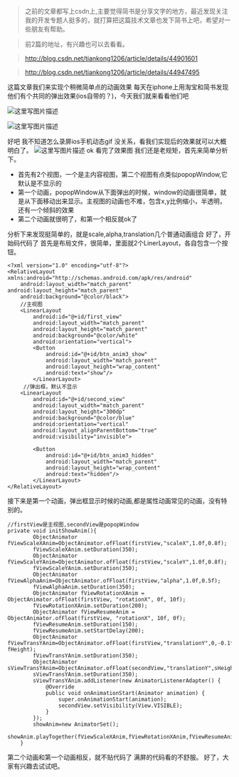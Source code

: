 >之前的文章都写上csdn上,主要觉得简书是分享文字的地方，最近发现关注我的开发专题人挺多的，就打算把这篇技术文章也发下简书上吧，希望对一些朋友有帮助。

>前2篇的地址，有兴趣也可以去看看。

>http://blog.csdn.net/tiankong1206/article/details/44901601

>http://blog.csdn.net/tiankong1206/article/details/44947495



这篇文章我们来实现个稍微简单点的动画效果
每天在iphone上用淘宝和简书发现他们有个共同的弹出效果(ios自带的？)，今天我们就来看看他们吧

![这里写图片描述](http://img.blog.csdn.net/20150418115638623)  

 ![这里写图片描述](http://img.blog.csdn.net/20150418115610458)

好吧 我不知道怎么录屏ios手机动态gif
没关系，看我们实现后的效果就可以大概明白了。
![这里写图片描述](http://img.blog.csdn.net/20150418121839876)
ok 看完了效果图 我们还是老规矩，首先来简单分析下。

 - 首先有2个视图，一个是主内容视图，第二个视图有点类似popopWindow,它默认是不显示的
 - 第一个动画，popopWindow从下面弹出的时候，window的动画很简单，就是从下面移动出来显示。主视图的动画也不难，包含x,y比例缩小，半透明，还有一个倾斜的效果
 - 第二个动画就很明了，和第一个相反就ok了
 
分析下来发现挺简单的，就是scale,alpha,translation几个普通动画组合
好了，开始码代码了
首先是布局文件，很简单，里面就2个LinerLayout，各自包含一个按钮。


	<?xml version="1.0" encoding="utf-8"?>
	<RelativeLayout xmlns:android="http://schemas.android.com/apk/res/android"
	    android:layout_width="match_parent" android:layout_height="match_parent"
	    android:background="@color/black">
		//主视图
	    <LinearLayout
	        android:id="@+id/first_view"
	        android:layout_width="match_parent"
	        android:layout_height="match_parent"
	        android:background="@color/white"
	        android:orientation="vertical">
	        <Button
	            android:id="@+id/btn_anim3_show"
	            android:layout_width="match_parent"
	            android:layout_height="wrap_content"
	            android:text="show"/>
	        </LinearLayout>
	     //弹出框，默认不显示
	    <LinearLayout
	        android:id="@+id/second_view"
	        android:layout_width="match_parent"
	        android:layout_height="300dp"
	        android:background="@color/blue"
	        android:orientation="vertical"
	        android:layout_alignParentBottom="true"
	        android:visibility="invisible">
	
	        <Button
	            android:id="@+id/btn_anim3_hidden"
	            android:layout_width="match_parent"
	            android:layout_height="wrap_content"
	            android:text="hidden"/>
	        </LinearLayout>
	</RelativeLayout>

接下来是第一个动画，弹出框显示时候的动画,都是属性动画常见的动画，没有特别的。


	//firstView是主视图,secondView是popopWindow
	private void initShowAnim(){
	        ObjectAnimator fViewScaleXAnim=ObjectAnimator.ofFloat(firstView,"scaleX",1.0f,0.8f);
	        fViewScaleXAnim.setDuration(350);
	        ObjectAnimator fViewScaleYAnim=ObjectAnimator.ofFloat(firstView,"scaleY",1.0f,0.8f);
	        fViewScaleYAnim.setDuration(350);
	        ObjectAnimator fViewAlphaAnim=ObjectAnimator.ofFloat(firstView,"alpha",1.0f,0.5f);
	        fViewAlphaAnim.setDuration(350);
	        ObjectAnimator fViewRotationXAnim = ObjectAnimator.ofFloat(firstView, "rotationX", 0f, 10f);
	        fViewRotationXAnim.setDuration(200);
	        ObjectAnimator fViewResumeAnim = ObjectAnimator.ofFloat(firstView, "rotationX", 10f, 0f);
	        fViewResumeAnim.setDuration(150);
	        fViewResumeAnim.setStartDelay(200);
	        ObjectAnimator fViewTransYAnim=ObjectAnimator.ofFloat(firstView,"translationY",0,-0.1f* fHeight);
	        fViewTransYAnim.setDuration(350);
	        ObjectAnimator sViewTransYAnim=ObjectAnimator.ofFloat(secondView,"translationY",sHeight,0);
	        sViewTransYAnim.setDuration(350);
	        sViewTransYAnim.addListener(new AnimatorListenerAdapter() {
	            @Override
	            public void onAnimationStart(Animator animation) {
	                super.onAnimationStart(animation);
	                secondView.setVisibility(View.VISIBLE);
	            }
	        });
	        showAnim=new AnimatorSet();
	        showAnim.playTogether(fViewScaleXAnim,fViewRotationXAnim,fViewResumeAnim,fViewTransYAnim,fViewAlphaAnim,fViewScaleYAnim,sViewTransYAnim);
	    }

第二个动画和第一个动画相反，就不贴代码了 满屏的代码看的不舒服。
好了，大家有兴趣去试试吧。